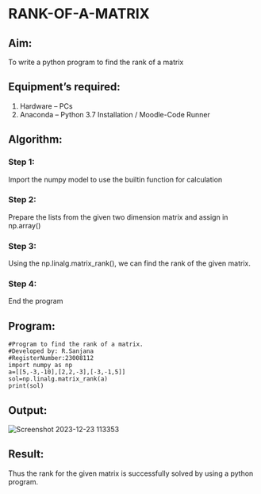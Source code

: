 # RANK-OF-A-MATRIX
## Aim:
To write a python program to find the rank of a matrix
## Equipment’s required:
1. 	Hardware – PCs
2. 	Anaconda – Python 3.7 Installation / Moodle-Code Runner
## Algorithm:
### Step 1: 
Import the numpy model to use the builtin function for calculation
### Step 2:
Prepare the lists from the given two dimension matrix and assign in np.array() 
### Step 3: 
Using the np.linalg.matrix_rank(), we can find the rank of the given matrix.
### Step 4: 
End the program 
## Program:
```
#Program to find the rank of a matrix.
#Developed by: R.Sanjana
#RegisterNumber:23008112
import numpy as np
a=[[5,-3,-10],[2,2,-3],[-3,-1,5]]
sol=np.linalg.matrix_rank(a)
print(sol)
```
## Output:
![Screenshot 2023-12-23 113353](https://github.com/23008112/RANK-OF-A-MATRIX/assets/138972470/aaf65473-244e-4ff3-8cb4-8138199b9850)

## Result:
Thus the rank for the given matrix is successfully solved by  using a python program.

